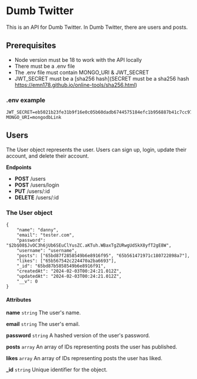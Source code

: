 # Dumb Twitter
This is an API for Dumb Twitter. In Dumb Twitter, there are users and posts. 

## Prerequisites
- Node version must be 18 to work with the API locally
- There must be a .env file
- The .env file must contain MONGO_URI & JWT_SECRET
- JWT_SECRET must be a [sha256 hash](SECRET must be a sha256 hash https://emn178.github.io/online-tools/sha256.html)

### .env example
    JWT_SECRET=eb5021b23fe31b9f16e0c05b60dadb6744575184efc1b956887b41c7cc97b17e
    MONGO_URI=mongodbLink

## Users
The User object represents the user. Users can sign up, login, update their account, and delete their account.

**Endpoints**
- **POST** /users
- **POST** /users/login
- **PUT** /users/:id
- **DELETE** /users/:id

### The User object

    {
        "name": "danny",
        "email": "tester.com",
        "password": "$2b$08$JvOC3h6jUb6SEuClYusZC.aKTuh.WBaxTgZURwgUdSkX8yfT2gE8W",
        "username": "username",
        "posts": ["65bd87f2858549b6e8916f95", "65b561471971c180722898a7"],
        "likes": ["65b567542c224470a2ba6693"],
        "_id": "65bd87b5858549b6e8916f91",
        "createdAt": "2024-02-03T00:24:21.012Z",
        "updatedAt": "2024-02-03T00:24:21.012Z",
        "__v": 0
    }

#### Attributes

**name** `string`
The user's name. 

**email** `string`
The user's email. 

**password** `string`
A hashed version of the user's password. 

**posts** `array`
An array of IDs representing posts the user has published.

**likes** `array`
An array of IDs representing posts the user has liked.

**_id** `string`
Unique identifier for the object.